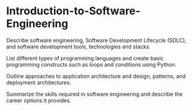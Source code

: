# Introduction-to-Software-Engineering

Describe software engineering, Software Development Lifecycle (SDLC), and software development tools, technologies and stacks.  

List different types of programming languages and create basic programming constructs such as loops and conditions using Python.   

Outline approaches to application architecture and design, patterns, and deployment architectures.   

Summarize the skills required in software engineering and describe the career options it provides.
